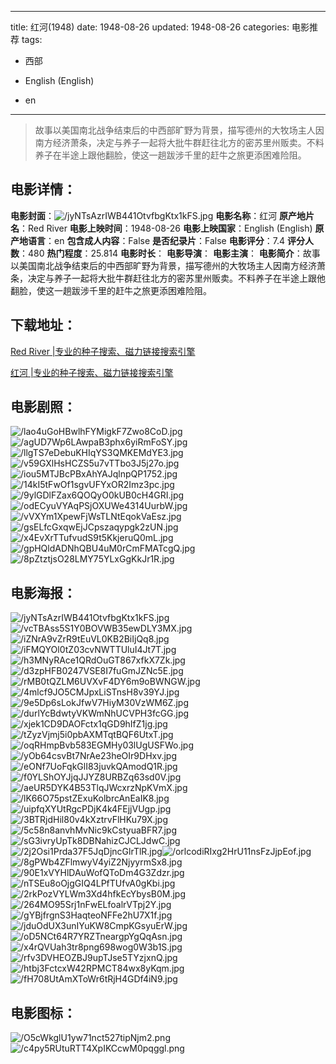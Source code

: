 
---
title: 红河(1948)
date: 1948-08-26
updated: 1948-08-26
categories: 电影推荐
tags:
- 西部

- English (English)
- en
---


> 故事以美国南北战争结束后的中西部旷野为背景，描写德州的大牧场主人因南方经济萧条，决定与养子一起将大批牛群赶往北方的密苏里州贩卖。不料养子在半途上跟他翻脸，使这一趟跋涉千里的赶牛之旅更添困难险阻。

## **电影详情**：

**电影封面**：<img src="https://image.tmdb.org/t/p/w200/jyNTsAzrIWB441OtvfbgKtx1kFS.jpg" alt="/jyNTsAzrIWB441OtvfbgKtx1kFS.jpg" title="/jyNTsAzrIWB441OtvfbgKtx1kFS.jpg">
**电影名称**：红河
**原产地片名**：Red River
**电影上映时间**：1948-08-26
**电影上映国家**：English (English)
**原产地语言**：en
**包含成人内容**：False
**是否纪录片**：False
**电影评分**：7.4
**评分人数**：480
**热门程度**：25.814
**电影时长**：
**电影导演**：
**电影主演**：
**电影简介**：故事以美国南北战争结束后的中西部旷野为背景，描写德州的大牧场主人因南方经济萧条，决定与养子一起将大批牛群赶往北方的密苏里州贩卖。不料养子在半途上跟他翻脸，使这一趟跋涉千里的赶牛之旅更添困难险阻。

## **下载地址**：
[Red River |专业的种子搜索、磁力链接搜索引擎](https://movie.amd794.com:2083/?search=Red%20River&ordering=&mode=match_phrase&page_size=10&page=1)

[红河 |专业的种子搜索、磁力链接搜索引擎](https://movie.amd794.com:2083/?search=%E7%BA%A2%E6%B2%B3&ordering=&mode=match_phrase&page_size=10&page=1)
 

## **电影剧照**：
<img src="https://image.tmdb.org/t/p/original/lao4uGoHBwlhFYMigkF7Zwo8CoD.jpg" alt="/lao4uGoHBwlhFYMigkF7Zwo8CoD.jpg" title="/lao4uGoHBwlhFYMigkF7Zwo8CoD.jpg"><img src="https://image.tmdb.org/t/p/original/agUD7Wp6LAwpaB3phx6yiRmFoSY.jpg" alt="/agUD7Wp6LAwpaB3phx6yiRmFoSY.jpg" title="/agUD7Wp6LAwpaB3phx6yiRmFoSY.jpg"><img src="https://image.tmdb.org/t/p/original/llgTS7eDebuKHIqYS3QMKEMdYE3.jpg" alt="/llgTS7eDebuKHIqYS3QMKEMdYE3.jpg" title="/llgTS7eDebuKHIqYS3QMKEMdYE3.jpg"><img src="https://image.tmdb.org/t/p/original/v59GXlHsHCZS5u7vTTbo3J5j27o.jpg" alt="/v59GXlHsHCZS5u7vTTbo3J5j27o.jpg" title="/v59GXlHsHCZS5u7vTTbo3J5j27o.jpg"><img src="https://image.tmdb.org/t/p/original/iou5MTJBcPBxAhYAJqlnpQP1752.jpg" alt="/iou5MTJBcPBxAhYAJqlnpQP1752.jpg" title="/iou5MTJBcPBxAhYAJqlnpQP1752.jpg"><img src="https://image.tmdb.org/t/p/original/14kI5tFwOf1sgvUFYxOR2Imz3pc.jpg" alt="/14kI5tFwOf1sgvUFYxOR2Imz3pc.jpg" title="/14kI5tFwOf1sgvUFYxOR2Imz3pc.jpg"><img src="https://image.tmdb.org/t/p/original/9ylGDlFZax6QOQyO0kUB0cH4GRI.jpg" alt="/9ylGDlFZax6QOQyO0kUB0cH4GRI.jpg" title="/9ylGDlFZax6QOQyO0kUB0cH4GRI.jpg"><img src="https://image.tmdb.org/t/p/original/odECyuVYAqPSjOXUWe4314UurbW.jpg" alt="/odECyuVYAqPSjOXUWe4314UurbW.jpg" title="/odECyuVYAqPSjOXUWe4314UurbW.jpg"><img src="https://image.tmdb.org/t/p/original/vVXYm1XpewFjWsTLNtEqokVaEsz.jpg" alt="/vVXYm1XpewFjWsTLNtEqokVaEsz.jpg" title="/vVXYm1XpewFjWsTLNtEqokVaEsz.jpg"><img src="https://image.tmdb.org/t/p/original/gsELfcGxqwEjJCpszaqypgk2zUN.jpg" alt="/gsELfcGxqwEjJCpszaqypgk2zUN.jpg" title="/gsELfcGxqwEjJCpszaqypgk2zUN.jpg"><img src="https://image.tmdb.org/t/p/original/x4EvXrTTufvudS9t5KkjeruQ0mL.jpg" alt="/x4EvXrTTufvudS9t5KkjeruQ0mL.jpg" title="/x4EvXrTTufvudS9t5KkjeruQ0mL.jpg"><img src="https://image.tmdb.org/t/p/original/gpHQldADNhQBU4uM0rCmFMATcgQ.jpg" alt="/gpHQldADNhQBU4uM0rCmFMATcgQ.jpg" title="/gpHQldADNhQBU4uM0rCmFMATcgQ.jpg"><img src="https://image.tmdb.org/t/p/original/8pZtztjsO28LMY75YLxGgKkJr1R.jpg" alt="/8pZtztjsO28LMY75YLxGgKkJr1R.jpg" title="/8pZtztjsO28LMY75YLxGgKkJr1R.jpg">

## **电影海报**：
<img src="https://image.tmdb.org/t/p/original/jyNTsAzrIWB441OtvfbgKtx1kFS.jpg" alt="/jyNTsAzrIWB441OtvfbgKtx1kFS.jpg" title="/jyNTsAzrIWB441OtvfbgKtx1kFS.jpg"><img src="https://image.tmdb.org/t/p/original/vcTBAss5S1Y0BOVWB35ewDLY3MX.jpg" alt="/vcTBAss5S1Y0BOVWB35ewDLY3MX.jpg" title="/vcTBAss5S1Y0BOVWB35ewDLY3MX.jpg"><img src="https://image.tmdb.org/t/p/original/iZNrA9vZrR9tEuVL0KB2BiIjQq8.jpg" alt="/iZNrA9vZrR9tEuVL0KB2BiIjQq8.jpg" title="/iZNrA9vZrR9tEuVL0KB2BiIjQq8.jpg"><img src="https://image.tmdb.org/t/p/original/iFMQYOl0tZ03cvNWTTUluI4Jt7T.jpg" alt="/iFMQYOl0tZ03cvNWTTUluI4Jt7T.jpg" title="/iFMQYOl0tZ03cvNWTTUluI4Jt7T.jpg"><img src="https://image.tmdb.org/t/p/original/h3MNyRAce1QRdOuGT867xfkX7Zk.jpg" alt="/h3MNyRAce1QRdOuGT867xfkX7Zk.jpg" title="/h3MNyRAce1QRdOuGT867xfkX7Zk.jpg"><img src="https://image.tmdb.org/t/p/original/d3zpHFB0247VSE8I7fuGmJZNc5E.jpg" alt="/d3zpHFB0247VSE8I7fuGmJZNc5E.jpg" title="/d3zpHFB0247VSE8I7fuGmJZNc5E.jpg"><img src="https://image.tmdb.org/t/p/original/rMB0tQZLM6UVXvF4DY6m9oBWNGW.jpg" alt="/rMB0tQZLM6UVXvF4DY6m9oBWNGW.jpg" title="/rMB0tQZLM6UVXvF4DY6m9oBWNGW.jpg"><img src="https://image.tmdb.org/t/p/original/4mlcf9JO5CMJpxLiSTnsH8v39YJ.jpg" alt="/4mlcf9JO5CMJpxLiSTnsH8v39YJ.jpg" title="/4mlcf9JO5CMJpxLiSTnsH8v39YJ.jpg"><img src="https://image.tmdb.org/t/p/original/9e5Dp6sLokJfwV7HiyM30VzWM6Z.jpg" alt="/9e5Dp6sLokJfwV7HiyM30VzWM6Z.jpg" title="/9e5Dp6sLokJfwV7HiyM30VzWM6Z.jpg"><img src="https://image.tmdb.org/t/p/original/durlYcBdwtyVKWmNhUCVPH3fcGG.jpg" alt="/durlYcBdwtyVKWmNhUCVPH3fcGG.jpg" title="/durlYcBdwtyVKWmNhUCVPH3fcGG.jpg"><img src="https://image.tmdb.org/t/p/original/xjek1CD9DAOFctx1qGD9hIfZ1jg.jpg" alt="/xjek1CD9DAOFctx1qGD9hIfZ1jg.jpg" title="/xjek1CD9DAOFctx1qGD9hIfZ1jg.jpg"><img src="https://image.tmdb.org/t/p/original/tZyzVjmj5i0pbAXMTqtBQF6UtxT.jpg" alt="/tZyzVjmj5i0pbAXMTqtBQF6UtxT.jpg" title="/tZyzVjmj5i0pbAXMTqtBQF6UtxT.jpg"><img src="https://image.tmdb.org/t/p/original/oqRHmpBvb583EGMHy03lUgUSFWo.jpg" alt="/oqRHmpBvb583EGMHy03lUgUSFWo.jpg" title="/oqRHmpBvb583EGMHy03lUgUSFWo.jpg"><img src="https://image.tmdb.org/t/p/original/yOb64csvBt7NrAe23heOIr9DHxv.jpg" alt="/yOb64csvBt7NrAe23heOIr9DHxv.jpg" title="/yOb64csvBt7NrAe23heOIr9DHxv.jpg"><img src="https://image.tmdb.org/t/p/original/eONf7UoFqkGlI83juvkQAmodQ1R.jpg" alt="/eONf7UoFqkGlI83juvkQAmodQ1R.jpg" title="/eONf7UoFqkGlI83juvkQAmodQ1R.jpg"><img src="https://image.tmdb.org/t/p/original/f0YLShOYJjqJJYZ8URBZq63sd0V.jpg" alt="/f0YLShOYJjqJJYZ8URBZq63sd0V.jpg" title="/f0YLShOYJjqJJYZ8URBZq63sd0V.jpg"><img src="https://image.tmdb.org/t/p/original/aeUR5DYK4B53TlqJWcxrzNpKVmX.jpg" alt="/aeUR5DYK4B53TlqJWcxrzNpKVmX.jpg" title="/aeUR5DYK4B53TlqJWcxrzNpKVmX.jpg"><img src="https://image.tmdb.org/t/p/original/lK66O75pstZExuKolbrcAnEaIK8.jpg" alt="/lK66O75pstZExuKolbrcAnEaIK8.jpg" title="/lK66O75pstZExuKolbrcAnEaIK8.jpg"><img src="https://image.tmdb.org/t/p/original/uipfqXYUtRgcPDjK4k4FEjjVUgp.jpg" alt="/uipfqXYUtRgcPDjK4k4FEjjVUgp.jpg" title="/uipfqXYUtRgcPDjK4k4FEjjVUgp.jpg"><img src="https://image.tmdb.org/t/p/original/3BTRjdHil80v4kXztrvFlHKu79X.jpg" alt="/3BTRjdHil80v4kXztrvFlHKu79X.jpg" title="/3BTRjdHil80v4kXztrvFlHKu79X.jpg"><img src="https://image.tmdb.org/t/p/original/5c58n8anvhMvNic9kCstyuaBFR7.jpg" alt="/5c58n8anvhMvNic9kCstyuaBFR7.jpg" title="/5c58n8anvhMvNic9kCstyuaBFR7.jpg"><img src="https://image.tmdb.org/t/p/original/sG3ivryUpTk8DBNahizCJCLJdwC.jpg" alt="/sG3ivryUpTk8DBNahizCJCLJdwC.jpg" title="/sG3ivryUpTk8DBNahizCJCLJdwC.jpg"><img src="https://image.tmdb.org/t/p/original/2j2Osi1Prda37F5JqDjncGlrTlR.jpg" alt="/2j2Osi1Prda37F5JqDjncGlrTlR.jpg" title="/2j2Osi1Prda37F5JqDjncGlrTlR.jpg"><img src="https://image.tmdb.org/t/p/original/orlcodiRIxg2HrU11nsFzJjpEof.jpg" alt="/orlcodiRIxg2HrU11nsFzJjpEof.jpg" title="/orlcodiRIxg2HrU11nsFzJjpEof.jpg"><img src="https://image.tmdb.org/t/p/original/8gPWb4ZFlmwyV4yiZ2NjyyrmSx8.jpg" alt="/8gPWb4ZFlmwyV4yiZ2NjyyrmSx8.jpg" title="/8gPWb4ZFlmwyV4yiZ2NjyyrmSx8.jpg"><img src="https://image.tmdb.org/t/p/original/90E1xVYHlDAuWofQToDm4G3Zdzr.jpg" alt="/90E1xVYHlDAuWofQToDm4G3Zdzr.jpg" title="/90E1xVYHlDAuWofQToDm4G3Zdzr.jpg"><img src="https://image.tmdb.org/t/p/original/nTSEu8oOjgGIQ4LPfTUfvA0gKbi.jpg" alt="/nTSEu8oOjgGIQ4LPfTUfvA0gKbi.jpg" title="/nTSEu8oOjgGIQ4LPfTUfvA0gKbi.jpg"><img src="https://image.tmdb.org/t/p/original/2rkPozVYLWm3Xd4hfkEcYbysB0M.jpg" alt="/2rkPozVYLWm3Xd4hfkEcYbysB0M.jpg" title="/2rkPozVYLWm3Xd4hfkEcYbysB0M.jpg"><img src="https://image.tmdb.org/t/p/original/264MO95Srj1nFwELfoalrVTpj2Y.jpg" alt="/264MO95Srj1nFwELfoalrVTpj2Y.jpg" title="/264MO95Srj1nFwELfoalrVTpj2Y.jpg"><img src="https://image.tmdb.org/t/p/original/gYBjfrgnS3HaqteoNFFe2hU7X1f.jpg" alt="/gYBjfrgnS3HaqteoNFFe2hU7X1f.jpg" title="/gYBjfrgnS3HaqteoNFFe2hU7X1f.jpg"><img src="https://image.tmdb.org/t/p/original/jduOdUX3unIYuKW8CmpKGsyuErW.jpg" alt="/jduOdUX3unIYuKW8CmpKGsyuErW.jpg" title="/jduOdUX3unIYuKW8CmpKGsyuErW.jpg"><img src="https://image.tmdb.org/t/p/original/oD5NCt64R7YRZTneargpYgQqAsn.jpg" alt="/oD5NCt64R7YRZTneargpYgQqAsn.jpg" title="/oD5NCt64R7YRZTneargpYgQqAsn.jpg"><img src="https://image.tmdb.org/t/p/original/x4rQVUah3tr8png698wog0W3b1S.jpg" alt="/x4rQVUah3tr8png698wog0W3b1S.jpg" title="/x4rQVUah3tr8png698wog0W3b1S.jpg"><img src="https://image.tmdb.org/t/p/original/rfv3DVHEOZBJ9upTJse5TYzjxnQ.jpg" alt="/rfv3DVHEOZBJ9upTJse5TYzjxnQ.jpg" title="/rfv3DVHEOZBJ9upTJse5TYzjxnQ.jpg"><img src="https://image.tmdb.org/t/p/original/htbj3FctcxW42RPMCT84wx8yKqm.jpg" alt="/htbj3FctcxW42RPMCT84wx8yKqm.jpg" title="/htbj3FctcxW42RPMCT84wx8yKqm.jpg"><img src="https://image.tmdb.org/t/p/original/fH708UtAmXToWr6tRjH4GDf4iN9.jpg" alt="/fH708UtAmXToWr6tRjH4GDf4iN9.jpg" title="/fH708UtAmXToWr6tRjH4GDf4iN9.jpg">

## **电影图标**：
<img src="https://image.tmdb.org/t/p/original/O5cWkglU1yw71nct527tipNjm2.png" alt="/O5cWkglU1yw71nct527tipNjm2.png" title="/O5cWkglU1yw71nct527tipNjm2.png"><img src="https://image.tmdb.org/t/p/original/c4py5RUtuRTT4XpIKCcwM0pqggl.png" alt="/c4py5RUtuRTT4XpIKCcwM0pqggl.png" title="/c4py5RUtuRTT4XpIKCcwM0pqggl.png">
